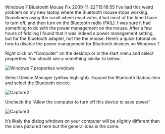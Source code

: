 Windows 7 Bluetooth Mouse Fix
2009-11-22T15:16:55
I’ve had this weird problem on my new laptop where the Bluetooth mouse stops working. Sometimes using the scroll wheel reactivates it but most of the time I have to turn off, and then turn on the Bluetooth radio (FAIL). I was sure it had something to do with the power management on the mouse. After a few hours of fiddling I found that it was indeed a power management setting, but for the Bluetooth adapter, not the the mouse. Here’s a quick tutorial on how to disable the power management for Bluetooth devices on Windows 7.

Right click on “Computer” on the desktop or in the start menu and select properties. You should see a something similar to below:

![Windows 7 properties windows](http://mike-ward.net/content/images/blog/Windows7BluetoothMouseFix_8F55/Capture.jpg)

Select Device Manager (yellow highlight). Expand the Bluetooth Radios item and select the Bluetooth device.

![Capture2](http://mike-ward.net/content/images/blog/Windows7BluetoothMouseFix_8F55/Capture2.jpg)

Uncheck the “Allow the computer to turn off this device to save power”

![Capture3](http://mike-ward.net/content/images/blog/Windows7BluetoothMouseFix_8F55/Capture3.jpg)

It’s likely the dialog windows on your computer will be slightly different than the ones pictured here but the general idea is the same.
